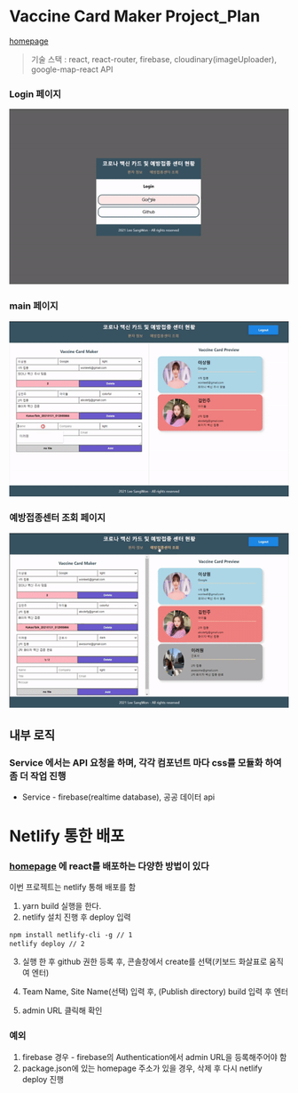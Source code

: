 # Vaccine Card Maker Project_Plan

[homepage](https://60f9641d5c2b28d782ee3da6--objective-rosalind-b76de9.netlify.app/)

> 기술 스택 : react, react-router, firebase, cloudinary(imageUploader), google-map-react API

### Login 페이지

![login](/public/images/login.gif)

### main 페이지

![main](/public/images/cardmaker.gif)

### 예방접종센터 조회 페이지

![map](/public/images/googlemap.gif)

## 내부 로직

### Service 에서는 API 요청을 하며, 각각 컴포넌트 마다 css를 모듈화 하여 좀 더 작업 진행

- Service - firebase(realtime database), 공공 데이터 api

<!-- ## react-router

```jsx
const App = ({ FileInput, authService, cardRepository }) => {
  return (
    <div className={styles.app}>
      <Router>
        <Switch>
          <Route exact path='/'>
            <Login authService={authService} />;
          </Route>
          <Route exact path='/maker'>
            <Maker
              FileInput={FileInput}
              authService={authService}
              cardRepository={cardRepository}
            />
          </Route>
        </Switch>
      </Router>
    </div>
  );
};
```

`react-router` 통해 경로 지정
`'/'` 에는 로그인 페이지를, `'/maker'`에는 카드를 만들 수 있는 페이지를 보여준다.

기본적으로 fireBase라는 클라우드 데이터베이스를 이용하기에, firebase로 작업하는 부분은 service에 따로 분리하여 작업 한다.

## service에는 REST API(auth, cardRepository, imageUploader, firebase)작업하는 코드들이 있다.

### auth_service

auth에는 기본적으로 로그인, 로그아웃 회원 정보 관련 작업을 하는 로직이 있으며,

```js
// auth_service.js
class AuthService {
  login(providerName) {
    // google var provider = new firebase.auth.GoogleAuthProvider();
    const authProvider = this.getProvider(providerName);
    return firebaseAuth.signInWithPopup(authProvider);
  }

  logout() {
    firebaseAuth.signOut();
  }

  onAuthChange(onUserChanged) {
    firebaseAuth.onAuthStateChanged((user) => {
      onUserChanged(user);
    });
  }

  getProvider(providerName) {
    switch (providerName) {
      case 'Google':
        return googleProvider;
      case 'Github':
        return githubProvider;
      default:
        throw new Error(`not supported provider : ${providerName}`);
    }
  }
}
```

Google or Github 인지 확인한 후, firebase의 `signInWithPopup(provider)` 함수를 통해 로그인하게 된다.

```js
class CardRepository {
  syncCards(userId, onUpdate) {
    const ref = firebaseDatabase.ref(`${userId}/cards`);
    ref.on('value', (snapshot) => {
      const value = snapshot.val();
      value && onUpdate(value);
    });
    return () => ref.off();
  }
  saveCard(userId, card) {
    firebaseDatabase.ref(`${userId}/cards/${card.id}`).set(card);
  }
  removeCard(userId, card) {
    firebaseDatabase.ref(`${userId}/cards/${card.id}`).remove();
  }
}
```

`card_repository.js`에는 firebase에 있는 유저의 data 레퍼런스를 가지고 오는 로직이 있다.

### image_uploader.js

cloudinary API 통해 image를 업로드 하는 로직이 있다.

```js
class ImageUploader {
  async upload(file) {
    const data = new FormData();
    data.append('file', file);
    data.append('upload_preset', 'docs_upload_example_us_preset');
    const result = await fetch(
      'https://api.cloudinary.com/v1_1/demo/image/upload',
      {
        method: 'POST',
        body: data,
      }
    );
    return await result.json();
  }
}
```

각각의 역할을 하는 service들을 index.js에 의존성 주입을 하여 props로 전달한다.

```js
const authService = new AuthService();
const imageUploader = new ImageUploader();
const cardRepository = new CardRepository();

const FileInput = memo((props) => (
  <ImageFileInput {...props} imageUploader={imageUploader} />
));

ReactDOM.render(
  <React.StrictMode>
    <App
      authService={authService}
      FileInput={FileInput}
      cardRepository={cardRepository}
    />
  </React.StrictMode>,
  document.getElementById('root')
);
```

이렇게 props로 전달 받은 데이터를 가지고

```jsx
const Login = ({ authService }) => {
  const history = useHistory();
  const goToMaker = (userId) => {
    history.push({
      pathname: '/maker',
      state: { id: userId },
    });
  };
  const onLogin = (event) => {
    authService //
      .login(event.currentTarget.textContent)
      .then((data) => goToMaker(data.user.uid));
  };

  // 사용자의 정보를 가지고 있을 경우, 로그인 페이지가 아닌 페이지로 이동
  useEffect(() => {
    authService.onAuthChange((user) => {
      user && goToMaker(user.id);
    });
  });
```

로그인을 하게 된다.

FormData들을 실시간으로 firebase와 주고 받는데,
card 안에 data들을 넣고,

```js
// maker.jsx
  const createOrUpdateCard = (card) => {
    setCards((cards) => {
      const updated = { ...cards };
      updated[card.id] = card;
      return updated;
    });
    cardRepository.saveCard(userId, card);
  };

  const deleteCard = (card) => {
    setCards((cards) => {
      const updated = { ...cards };
      delete updated[card.id];
      return updated;
    });
    cardRepository.removeCard(userId, card);
  };


// card_repository.js
saveCard(userId, card) {
    firebaseDatabase.ref(`${userId}/cards/${card.id}`).set(card);
}
removeCard(userId, card) {
    firebaseDatabase.ref(`${userId}/cards/${card.id}`).remove();
}
```

`userId`와 `card` 가 `saveCard()` 함수의 인자로 받아와 `firebase.set()` 또는 `remove()` 함수를 실행하게 되어 저장하게 된다. ( `set() remove()`는 firebase에서 제공하는 함수이다.)

### image_uploader

```jsx
// imagesFileInput.jsx
const ImageFileInput = memo(({ imageUploader, name, onFileChange }) => {
  const [loading, setLoading] = useState(false);
  const inputRef = useRef();
  const onButtonClick = (event) => {
    event.preventDefault();
    inputRef.current.click();
  };
  const onChange = async (event) => {
    console.log(event.target.files[0]);
    setLoading(true);
    const uploaded = await imageUploader.upload(event.target.files[0]);
    setLoading(false);

    onFileChange({
      name: uploaded.original_filename,
      url: uploaded.url,
    });
  };
  return (
    <div className={styles.container}>
      <input
        ref={inputRef}
        className={styles.input}
        type='file'
        accept='image/*'
        name='file'
        onChange={onChange}
      />
      {!loading && (
        <button
          className={`${styles.button} ${name ? styles.pink : styles.grey}`}
          onClick={onButtonClick}
        >
          {name || 'no file'}
        </button>
      )}

      {loading && <div className={styles.loading}></div>}
    </div>
  );
});
```

imagesFileInput.jsx 컴포넌트에서는 UI작업을 하고,

```jsx
// cardEditForm.jsx
<FileInput name={fileName} onFileChange={onFileChange} />
```

index.js에서 props로 전달한 FileInput을 통해 작업을 수행한다. -->

# Netlify 통한 배포

### [homepage](https://create-react-app.dev/) 에 react를 배포하는 다양한 방법이 있다

이번 프로젝트는 netlify 통해 배포를 함

<!-- ![Netlify](/public/images/11.png) -->

1. yarn build 실행을 한다.
2. netlify 설치 진행 후 deploy 입력

```
npm install netlify-cli -g // 1
netlify deploy // 2
```

3. 실행 한 후 github 권한 등록 후, 콘솔창에서 create를 선택(키보드 화살표로 움직여 엔터)

4. Team Name, Site Name(선택) 입력 후, (Publish directory) build 입력 후 엔터

5. admin URL 클릭해 확인

### 예외

1. firebase 경우 - firebase의 Authentication에서 admin URL을 등록해주어야 함
2. package.json에 있는 homepage 주소가 있을 경우, 삭제 후 다시 netlify deploy 진행
